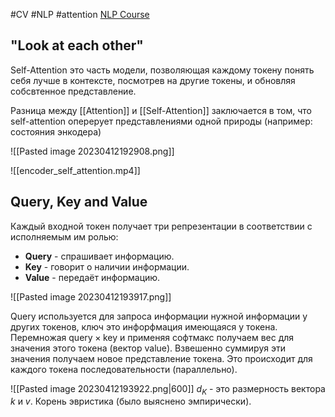 #CV #NLP #attention 
[NLP Course](https://lena-voita.github.io/nlp_course/seq2seq_and_attention.html)
## "Look at each other"
Self-Attention это часть модели, позволяющая каждому токену понять себя лучше в контексте, посмотрев на другие токены, и обновляя собсвтенное представление.  

Разница между [[Attention]] и [[Self-Attention]] заключается в том, что self-attention оперерует представлениями одной природы (например: состояния энкодера)

![[Pasted image 20230412192908.png]]

![[encoder_self_attention.mp4]]

## Query, Key and Value
Каждый входной токен получает три репрезентации в соответствии с исполняемым им ролью:
- **Query** - спрашивает информацию.
- **Key** - говорит о наличии информации.
- **Value** - передаёт информацию.

![[Pasted image 20230412193917.png]]

Query используется для запроса информации нужной информации у других токенов, ключ это инфорфмация имеющаяся у токена. Перемножая $\text{query} \times \text{key}$ и применяя софтмакс получаем вес для значения этого токена (вектор value). Взвешенно суммируя эти значения получаем новое представление токена. Это происходит для каждого токена последовательности (параллельно).

![[Pasted image 20230412193922.png|600]]
$d_K$ - это размерность вектора $k$ и $v$. Корень эвристика (было выяснено эмпирически). 